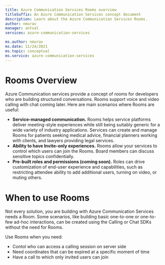 ```yaml
---
title: Azure Communication Services Rooms overview
titleSuffix: An Azure Communication Services concept document
description: Learn about the Azure Communication Services Rooms.
author: nmurav
manager: antval
services: azure-communication-services

ms.author: nmurav
ms.date: 11/24/2021
ms.topic: conceptual
ms.service: azure-communication-services
---
```


# Rooms Overview

Azure Communication services provide a concept of rooms for developers who are building structured conversations. Rooms support voice and video calling with chat coming later.
Here are main scenarios where Rooms are useful:

- **Service-managed communication.** Rooms helps service platforms deliver meeting-style experiences while still being suitably generic for a wide variety of industry applications. Services can create and manage Rooms for patients seeking medical advice, financial planners working with clients, and lawyers providing legal services. 
- **Ability to have Invite-only experiences.** Rooms allow your services to control which users can join the Rooms. Board members can discuss sensitive topics confidentially.
- **Pre-built roles and permissions (coming soon).** Roles can drive customization of end-user experience and capabilities, such as restricting attendee ability to add additional users, turning on video, or muting others.

# When to use Rooms
Not every solution, you are building with Azure Communication Services needs a Room. Some scenarios, like building basic one-to-one or one-to-few ad-hoc interactions, can be created using the Calling or Chat SDKs without the need for Rooms.

Use Rooms when you need:
- Contol who can access a calling session on server side
- Need coordinates that can be expired at a specific moment of time
- Have a call to which only invited users can join
